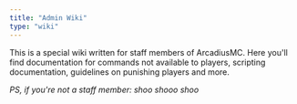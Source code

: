 ```yaml
---
title: "Admin Wiki"
type: "wiki"
---
```


This is a special wiki written for staff members of ArcadiusMC. Here you'll find
documentation for commands not available to players, scripting documentation,
guidelines on punishing players and more.  
  
*PS, if you're not a staff member: shoo shooo shoo*